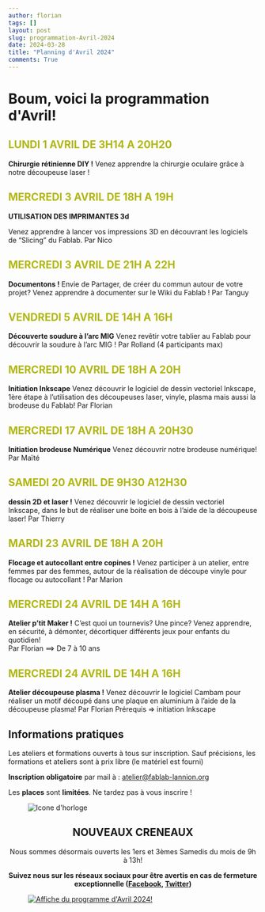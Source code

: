 ```yaml
---
author: florian
tags: []
layout: post
slug: programmation-Avril-2024
date: 2024-03-28
title: "Planning d'Avril 2024"
comments: True
---
```

Boum, voici la programmation d'Avril!
========

<span style="color: #B1B714">LUNDI 1 AVRIL DE 3H14 A 20H20</span> 
--------
**Chirurgie rétinienne DIY !**
Venez apprendre la chirurgie oculaire grâce à notre découpeuse laser !


<span style="color: #B1B714">MERCREDI 3 AVRIL DE 18H A 19H</span>
--------
**UTILISATION DES IMPRIMANTES 3d**

Venez apprendre à lancer vos impressions 3D en
découvrant les logiciels de “Slicing” du Fablab. 
Par Nico


<span style="color: #B1B714">MERCREDI 3 AVRIL DE 21H A 22H</span>
--------
**Documentons !**
Envie de Partager, de créer du commun autour de votre projet?
Venez apprendre à documenter sur le Wiki du Fablab !
Par Tanguy 

<span style="color: #B1B714">VENDREDI 5 AVRIL DE 14H A 16H </span>
--------
**Découverte soudure à l’arc MIG**
Venez revêtir votre tablier au Fablab pour découvrir la soudure à l’arc MIG !
Par Rolland (4 participants max)


<span style="color: #B1B714">MERCREDI 10 AVRIL DE 18H A 20H</span>
--------
**Initiation Inkscape**
Venez découvrir le logiciel de dessin vectoriel Inkscape, 1ère étape à l’utilisation des découpeuses laser,
vinyle, plasma mais aussi la brodeuse du Fablab! Par Florian

<span style="color: #B1B714">MERCREDI 17 AVRIL DE 18H A 20H30</span>
--------
**Initiation brodeuse Numérique**
Venez découvrir notre brodeuse numérique! 
Par Maïté

<span style="color: #B1B714">SAMEDI 20 AVRIL DE 9H30 A12H30 </span>
--------
**dessin 2D et laser !**
Venez découvrir le logiciel de dessin vectoriel Inkscape, dans le but de réaliser
une boite en bois à l’aide de la découpeuse laser! Par Thierry

<span style="color: #B1B714">MARDI 23 AVRIL DE 18H A 20H</span>
--------
**Flocage et autocollant entre copines !**
Venez participer à un atelier, entre femmes par des femmes, 
autour de la réalisation de découpe vinyle pour flocage ou autocollant ! 
Par Marion 

<span style="color: #B1B714"> MERCREDI 24 AVRIL DE 14H A 16H </span>
--------
**Atelier p’tit Maker !**
C’est quoi un tournevis? Une pince? Venez apprendre, en sécurité, à démonter,
décortiquer différents jeux pour enfants du quotidien!    
Par Florian                          ==> De 7 à 10 ans

<span style="color: #B1B714"> MERCREDI 24 AVRIL DE 14H A 16H </span>
--------
**Atelier découpeuse plasma !**
Venez découvrir le logiciel Cambam pour réaliser
un motif découpé dans une plaque en aluminium à l’aide de la découpeuse plasma! Par Florian
Prérequis =>  initiation Inkscape


Informations pratiques
--------
Les ateliers et formations ouverts à tous sur inscription. Sauf précisions, les formations et ateliers sont à prix libre (le matériel est fourni)

**Inscription obligatoire** par mail à : 
atelier@fablab-lannion.org

Les **places** sont **limitées**. Ne tardez pas à vous inscrire !


<figure>
<img src="{{ site.static_url }}/icone-horloge.png" alt="Icone d'horloge" />
</figure> 
<div align="center">
<h2>NOUVEAUX CRENEAUX</h2>

<p>Nous sommes désormais ouverts les 1ers et 3èmes Samedis du mois de 9h à 13h!</p>
<p><b>Suivez nous sur les réseaux sociaux pour être avertis en cas de fermeture exceptionnelle (<a href="https://www.facebook.com/fablablannion">Facebook</a>, <a href="https://twitter.com/notifications">Twitter</a>)</b></p>
</div>

<figure>
	<a href="{{ site.static_url }}/avril.png"><img src="{{ site.static_url }}/avril.png" alt="Affiche du programme d'Avril 2024!"></a>
</figure>

